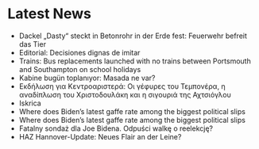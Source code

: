 # Latest News
-  Dackel „Dasty“ steckt in Betonrohr in der Erde fest: Feuerwehr befreit das Tier
-  Editorial: Decisiones dignas de imitar
-  Trains: Bus replacements launched with no trains between Portsmouth and Southampton on school holidays
-  Kabine bugün toplanıyor: Masada ne var?
-  Εκδήλωση για Κεντροαριστερά: Οι γέφυρες του Τεμπονέρα, η αναδίπλωση του Χριστοδουλάκη και η σιγουριά της Αχτσιόγλου
-  Iskrica
-  Where does Biden’s latest gaffe rate among the biggest political slips
-  Where does Biden’s latest gaffe rate among the biggest political slips
-  Fatalny sondaż dla Joe Bidena. Odpuści walkę o reelekcję?
-  HAZ Hannover-Update: Neues Flair an der Leine?
